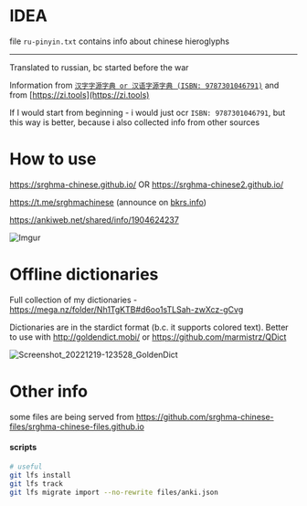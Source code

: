 # IDEA

file `ru-pinyin.txt` contains info about chinese hieroglyphs
 ______
 
Translated to russian, bc started before the war

Information from [`汉字字源字典 or 汉语字源字典 (ISBN: 9787301046791)`](https://chinese.stackexchange.com/questions/53487) and from [https://zi.tools](https://zi.tools)

If I would start from beginning - i would just ocr `ISBN: 9787301046791`, but this way is better, because i also collected info from other sources

# How to use

https://srghma-chinese.github.io/
OR https://srghma-chinese2.github.io/

https://t.me/srghmachinese (announce on [bkrs.info](https://bkrs.info/taolun/thread-332123-post-794062.html#pid794062))

https://ankiweb.net/shared/info/1904624237

![Imgur](https://i.imgur.com/KTuAfyY.png?1)

# Offline dictionaries
Full collection of my dictionaries - https://mega.nz/folder/Nh1TgKTB#d6oo1sTLSah-zwXcz-gCvg

<!--
Most imporant:
1. ru-pinyin.txt - [`srghma-chinese-stardict`](https://mega.nz/folder/wkFR2JgY#WgNY62j4FfP17UlKRys0xQ)
2. (not fully downloaded) purpleculture dictionary (e.g. [entry for 汉](https://www.purpleculture.net/dictionary-details/?word=%E6%B1%89)) - [`purpleculture`](https://mega.nz/folder/0gM1HIaD#tQ4jdT1YbwnmGTiKZc93hg)
-->

Dictionaries are in the stardict format (b.c. it supports colored text). Better to use with http://goldendict.mobi/ or https://github.com/marmistrz/QDict



![Screenshot_20221219-123528_GoldenDict](https://user-images.githubusercontent.com/7573215/208418832-9e3e94b1-7c58-4b43-a95c-f210152cb6be.jpg)

# Other info

some files are being served from https://github.com/srghma-chinese-files/srghma-chinese-files.github.io

#### scripts

```sh
# useful
git lfs install
git lfs track
git lfs migrate import --no-rewrite files/anki.json
```
